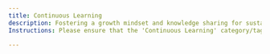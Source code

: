 ```yaml
---
title: Continuous Learning
description: Fostering a growth mindset and knowledge sharing for sustained team improvement.
Instructions: Please ensure that the 'Continuous Learning' category/tag is only applied to content that specifically focuses on fostering a growth mindset and knowledge sharing for sustained team improvement.

---
```


